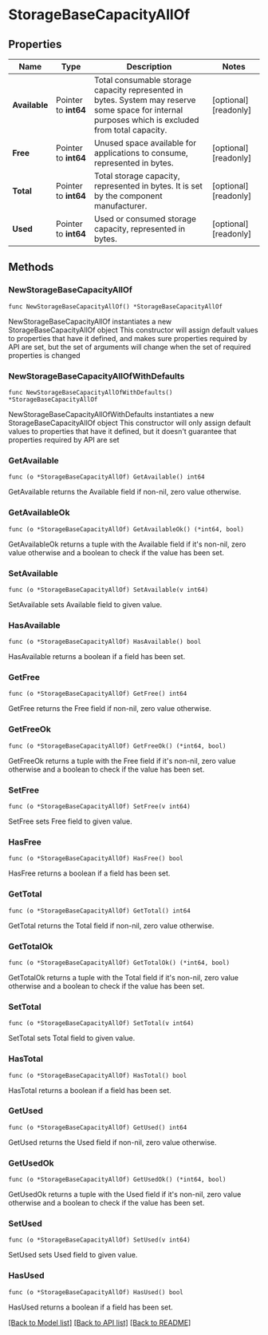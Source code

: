 # StorageBaseCapacityAllOf

## Properties

Name | Type | Description | Notes
------------ | ------------- | ------------- | -------------
**Available** | Pointer to **int64** | Total consumable storage capacity represented in bytes. System may reserve some space for internal purposes which is excluded from total capacity. | [optional] [readonly] 
**Free** | Pointer to **int64** | Unused space available for applications to consume, represented in bytes. | [optional] [readonly] 
**Total** | Pointer to **int64** | Total storage capacity, represented in bytes. It is set by the component manufacturer. | [optional] [readonly] 
**Used** | Pointer to **int64** | Used or consumed storage capacity, represented in bytes. | [optional] [readonly] 

## Methods

### NewStorageBaseCapacityAllOf

`func NewStorageBaseCapacityAllOf() *StorageBaseCapacityAllOf`

NewStorageBaseCapacityAllOf instantiates a new StorageBaseCapacityAllOf object
This constructor will assign default values to properties that have it defined,
and makes sure properties required by API are set, but the set of arguments
will change when the set of required properties is changed

### NewStorageBaseCapacityAllOfWithDefaults

`func NewStorageBaseCapacityAllOfWithDefaults() *StorageBaseCapacityAllOf`

NewStorageBaseCapacityAllOfWithDefaults instantiates a new StorageBaseCapacityAllOf object
This constructor will only assign default values to properties that have it defined,
but it doesn't guarantee that properties required by API are set

### GetAvailable

`func (o *StorageBaseCapacityAllOf) GetAvailable() int64`

GetAvailable returns the Available field if non-nil, zero value otherwise.

### GetAvailableOk

`func (o *StorageBaseCapacityAllOf) GetAvailableOk() (*int64, bool)`

GetAvailableOk returns a tuple with the Available field if it's non-nil, zero value otherwise
and a boolean to check if the value has been set.

### SetAvailable

`func (o *StorageBaseCapacityAllOf) SetAvailable(v int64)`

SetAvailable sets Available field to given value.

### HasAvailable

`func (o *StorageBaseCapacityAllOf) HasAvailable() bool`

HasAvailable returns a boolean if a field has been set.

### GetFree

`func (o *StorageBaseCapacityAllOf) GetFree() int64`

GetFree returns the Free field if non-nil, zero value otherwise.

### GetFreeOk

`func (o *StorageBaseCapacityAllOf) GetFreeOk() (*int64, bool)`

GetFreeOk returns a tuple with the Free field if it's non-nil, zero value otherwise
and a boolean to check if the value has been set.

### SetFree

`func (o *StorageBaseCapacityAllOf) SetFree(v int64)`

SetFree sets Free field to given value.

### HasFree

`func (o *StorageBaseCapacityAllOf) HasFree() bool`

HasFree returns a boolean if a field has been set.

### GetTotal

`func (o *StorageBaseCapacityAllOf) GetTotal() int64`

GetTotal returns the Total field if non-nil, zero value otherwise.

### GetTotalOk

`func (o *StorageBaseCapacityAllOf) GetTotalOk() (*int64, bool)`

GetTotalOk returns a tuple with the Total field if it's non-nil, zero value otherwise
and a boolean to check if the value has been set.

### SetTotal

`func (o *StorageBaseCapacityAllOf) SetTotal(v int64)`

SetTotal sets Total field to given value.

### HasTotal

`func (o *StorageBaseCapacityAllOf) HasTotal() bool`

HasTotal returns a boolean if a field has been set.

### GetUsed

`func (o *StorageBaseCapacityAllOf) GetUsed() int64`

GetUsed returns the Used field if non-nil, zero value otherwise.

### GetUsedOk

`func (o *StorageBaseCapacityAllOf) GetUsedOk() (*int64, bool)`

GetUsedOk returns a tuple with the Used field if it's non-nil, zero value otherwise
and a boolean to check if the value has been set.

### SetUsed

`func (o *StorageBaseCapacityAllOf) SetUsed(v int64)`

SetUsed sets Used field to given value.

### HasUsed

`func (o *StorageBaseCapacityAllOf) HasUsed() bool`

HasUsed returns a boolean if a field has been set.


[[Back to Model list]](../README.md#documentation-for-models) [[Back to API list]](../README.md#documentation-for-api-endpoints) [[Back to README]](../README.md)


